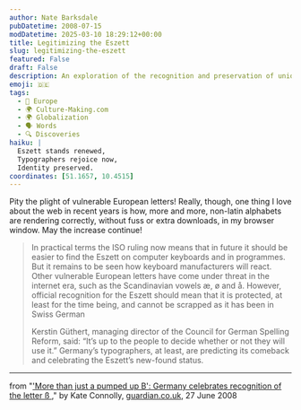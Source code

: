 ```yaml
---
author: Nate Barksdale
pubDatetime: 2008-07-15
modDatetime: 2025-03-10 18:29:12+00:00
title: Legitimizing the Eszett
slug: legitimizing-the-eszett
featured: False
draft: False
description: An exploration of the recognition and preservation of unique European letters on the internet, including the Eszett in Germany.
emoji: 🇩🇪
tags:
  - 🍷 Europe
  - 🌍 Culture-Making.com
  - 🌍 Globalization
  - 🗣️ Words
  - 🔍 Discoveries
haiku: |
  Eszett stands renewed,  
  Typographers rejoice now,  
  Identity preserved.
coordinates: [51.1657, 10.4515]
---
```


Pity the plight of vulnerable European letters! Really, though, one thing I love about the web in recent years is how, more and more, non-latin alphabets are rendering correctly, without fuss or extra downloads, in my browser window. May the increase continue!

> In practical terms the ISO ruling now means that in future it should be easier to find the Eszett on computer keyboards and in programmes. But it remains to be seen how keyboard manufacturers will react. Other vulnerable European letters have come under threat in the internet era, such as the Scandinavian vowels æ, ø and å. However, official recognition for the Eszett should mean that it is protected, at least for the time being, and cannot be scrapped as it has been in Swiss German
>
> Kerstin Güthert, managing director of the Council for German Spelling Reform, said: “It’s up to the people to decide whether or not they will use it.”
> Germany’s typographers, at least, are predicting its comeback and celebrating the Eszett’s new-found status.

---

from "['More than just a pumped up B': Germany celebrates recognition of the letter ß ](http://www.guardian.co.uk/world/2008/jun/27/germany?gusrc=rss&feed=networkfront)," by Kate Connolly, [guardian.co.uk](http://www.guardian.co.uk/), 27 June 2008
